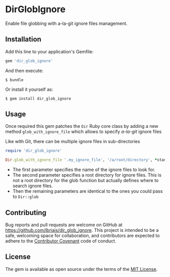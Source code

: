 # DirGlobIgnore

Enable file globbing with a-la-git ignore files management. 

## Installation

Add this line to your application's Gemfile:

```ruby
gem 'dir_glob_ignore'
```

And then execute:

    $ bundle

Or install it yourself as:

    $ gem install dir_glob_ignore

## Usage

Once required this gem patches the `Dir` Ruby core class by adding a new method `glob_with_ignore_file`
 which allows to specify  _a-la-git_ ignore files
 
Like with Git, there can be multiple ignore files in sub-directories

```ruby
require 'dir_glob_ignore'

Dir.glob_with_ignore_file '.my_ignore_file', '/a/root/directory', *standard_glob_options
```

* The first parameter specifies the name of the ignore files to look for.
* The second parameter specifies a root directory for ignore files. This is not a root directory 
for the glob function but actually defines where to search ignore files.
* Then the remaining parameters are identical to the ones you could pass to `Dir::glob`
 

## Contributing

Bug reports and pull requests are welcome on GitHub at https://github.com/lbriais/dir_glob_ignore. This project is intended to be a safe, welcoming space for collaboration, and contributors are expected to adhere to the [Contributor Covenant](http://contributor-covenant.org) code of conduct.


## License

The gem is available as open source under the terms of the [MIT License](http://opensource.org/licenses/MIT).

